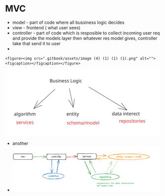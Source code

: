 # MVC

* model - part of code where all bussiness logic decides
* view - frontend ( what user sees)
* controller - part of code which is resposible to collect incoming user req and provide the models layer then whatever res model gives, controller take that send it to user
*

    <figure><img src=".gitbook/assets/image (4) (1) (1) (1).png" alt=""><figcaption></figcaption></figure>

<img src=".gitbook/assets/file.excalidraw (1) (1).svg" alt="" class="gitbook-drawing">

* another
* ![](<.gitbook/assets/image (1) (1) (1) (1) (1) (1).png>)&#x20;

<img src="broken-reference" alt="" class="gitbook-drawing">

